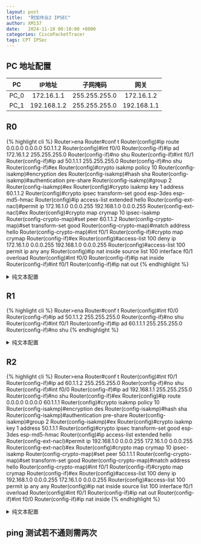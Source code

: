```yaml
---
layout: post
title:  "附加作业2 IPSEC"
author: XM137
date:   2024-11-18 00:10:00 +0800
categories: CiscoPacketTracer
tags: CPT IPSec
---
```



## PC 地址配置

|     PC      |        IP地址      |      子网掩码       |        网关        |
|   :----:    |        :----:      |      :----:        |       :----:       |
|    PC_0     |      172.16.1.1    |   255.255.255.0    |     172.16.1.2     |
|    PC_1     |     192.168.1.2    |   255.255.255.0    |     192.168.1.1    |


## R0
{% highlight cli %}
Router>ena
Router#conf t
Router(config)#ip route 0.0.0.0 0.0.0.0 50.1.1.2
Router(config)#int f0/0
Router(config-if)#ip ad 172.16.1.2 255.255.255.0
Router(config-if)#no shu
Router(config-if)#int f0/1
Router(config-if)#ip ad 50.1.1.1 255.255.255.0
Router(config-if)#no shu
Router(config-if)#ex
Router(config)#crypto isakmp policy 10 
Router(config-isakmp)#encryption des
Router(config-isakmp)#hash sha 
Router(config-isakmp)#authentication pre-share 
Router(config-isakmp)#group 2
Router(config-isakmp)#ex
Router(config)#crypto isakmp key 1 address 60.1.1.2
Router(config)#crypto ipsec transform-set good esp-3des esp-md5-hmac 
Router(config)#ip access-list extended hello
Router(config-ext-nacl)#permit ip 172.16.1.0 0.0.0.255 192.168.1.0 0.0.0.255
Router(config-ext-nacl)#ex
Router(config)#crypto map crymap 10 ipsec-isakmp 
Router(config-crypto-map)#set peer 60.1.1.2
Router(config-crypto-map)#set transform-set good
Router(config-crypto-map)#match address hello
Router(config-crypto-map)#int f0/1
Router(config-if)#crypto map crymap
Router(config-if)#ex
Router(config)#access-list 100 deny ip 172.16.1.0 0.0.0.255 192.168.1.0 0.0.0.255
Router(config)#access-list 100 permit ip any any 
Router(config)#ip nat inside source list 100 interface f0/1 overload 
Router(config)#int f0/0
Router(config-if)#ip nat inside 
Router(config-if)#int f0/1
Router(config-if)#ip nat out
{% endhighlight %}
<details>
<summary>纯文本配置</summary>
{% highlight cli %}
ena
conf t
ip route 0.0.0.0 0.0.0.0 50.1.1.2
int f0/0
ip ad 172.16.1.2 255.255.255.0
no shu
int f0/1
ip ad 50.1.1.1 255.255.255.0
no shu
ex
crypto isakmp policy 10 
encryption des
hash sha 
authentication pre-share 
group 2
ex
crypto isakmp key 1 address 60.1.1.2
crypto ipsec transform-set good esp-3des esp-md5-hmac 
ip access-list extended hello
permit ip 172.16.1.0 0.0.0.255 192.168.1.0 0.0.0.255
ex
crypto map crymap 10 ipsec-isakmp 
set peer 60.1.1.2
set transform-set good
match address hello
int f0/1
crypto map crymap
ex
access-list 100 deny ip 172.16.1.0 0.0.0.255 192.168.1.0 0.0.0.255
access-list 100 permit ip any any 
ip nat inside source list 100 interface f0/1 overload 
int f0/0
ip nat inside 
int f0/1
ip nat out
{% endhighlight %}
</details>


## R1
{% highlight cli %}
Router>ena
Router#conf t
Router(config)#int f0/0
Router(config-if)#ip ad 50.1.1.2 255.255.255.0 
Router(config-if)#no shu
Router(config-if)#int f0/1
Router(config-if)#ip ad 60.1.1.1 255.255.255.0 
Router(config-if)#no shu
{% endhighlight %}
<details>
<summary>纯文本配置</summary>
{% highlight cli %}
ena
conf t
int f0/0
ip ad 50.1.1.2 255.255.255.0 
no shu
int f0/1
ip ad 60.1.1.1 255.255.255.0 
no shu
{% endhighlight %}
</details>

## R2
{% highlight cli %}
Router>ena
Router#conf t
Router(config)#int f0/1
Router(config-if)#ip ad 60.1.1.2 255.255.255.0
Router(config-if)#no shu
Router(config-if)#int f0/0
Router(config-if)#ip ad 192.168.1.1 255.255.255.0
Router(config-if)#no shu
Router(config-if)#ex
Router(config)#ip route 0.0.0.0 0.0.0.0 60.1.1.1
Router(config)#crypto isakmp policy 10
Router(config-isakmp)#encryption des 
Router(config-isakmp)#hash sha 
Router(config-isakmp)#authentication pre-share 
Router(config-isakmp)#group 2
Router(config-isakmp)#ex
Router(config)#crypto isakmp key 1 address 50.1.1.1
Router(config)#crypto ipsec transform-set good esp-3des esp-md5-hmac 
Router(config)#ip access-list extended hello
Router(config-ext-nacl)#permit ip 192.168.1.0 0.0.0.255 172.16.1.0 0.0.0.255
Router(config-ext-nacl)#ex
Router(config)#crypto map crymap 10 ipsec-isakmp 
Router(config-crypto-map)#set peer 50.1.1.1
Router(config-crypto-map)#set transform-set good
Router(config-crypto-map)#match address hello
Router(config-crypto-map)#int f0/1
Router(config-if)#crypto map crymap
Router(config-if)#ex
Router(config)#access-list 100 deny ip 192.168.1.0 0.0.0.255 172.16.1.0 0.0.0.255
Router(config)#access-list 100 permit ip any any 
Router(config)#ip nat inside source list 100 interface f0/1 overload 
Router(config)#int f0/1
Router(config-if)#ip nat out
Router(config-if)#int f0/0
Router(config-if)#ip nat inside 
{% endhighlight %}
<details>
<summary>纯文本配置</summary>
{% highlight cli %}
ena
conf t
int f0/1
ip ad 60.1.1.2 255.255.255.0
no shu
int f0/0
ip ad 192.168.1.1 255.255.255.0
no shu
ex
ip route 0.0.0.0 0.0.0.0 60.1.1.1
crypto isakmp policy 10
encryption des 
hash sha 
authentication pre-share 
group 2
ex
crypto isakmp key 1 address 50.1.1.1
crypto ipsec transform-set good esp-3des esp-md5-hmac 
ip access-list extended hello
permit ip 192.168.1.0 0.0.0.255 172.16.1.0 0.0.0.255
ex
crypto map crymap 10 ipsec-isakmp 
set peer 50.1.1.1
set transform-set good
match address hello
int f0/1
crypto map crymap
ex
access-list 100 deny ip 192.168.1.0 0.0.0.255 172.16.1.0 0.0.0.255
access-list 100 permit ip any any 
ip nat inside source list 100 interface f0/1 overload 
int f0/1
ip nat out
int f0/0
ip nat inside 
{% endhighlight %}
</details>

## ping 测试若不通则需两次